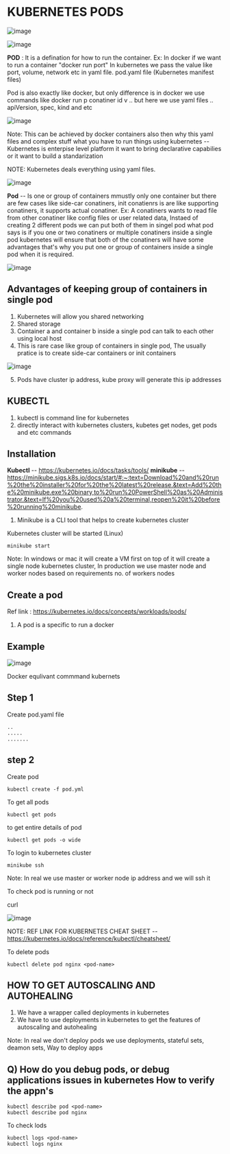 # KUBERNETES PODS

![image](https://github.com/pavankumar0077/Devops-tools/assets/40380941/eb9c1ec7-7f4c-4b36-90c5-a8230001706c)

![image](https://github.com/pavankumar0077/Devops-tools/assets/40380941/d1fcde62-e4f0-4edf-b002-adcc80c834a5)


**POD** : It is a defination for how to run the container. Ex: In docker if we want to run a container "docker run <img-id> port"
In kubernetes we pass the value like port, volume, network etc in yaml file. pod.yaml file (Kubernetes manifest files)

Pod is also exactly like docker, but only difference is in docker we use commands like docker run p conatiner id v .. but here we use yaml files .. apiVersion, spec, kind and etc

![image](https://github.com/pavankumar0077/Devops-tools/assets/40380941/9307fecc-a90b-4384-b1c8-586a617be637)

Note: This can be achieved by docker containers also then why this yaml files and complex stuff 
what you have to run things using kubernetes 
-- Kubernetes is enterpise level platform it want to bring declarative capabilies or it want to build a
standarization 

NOTE: Kubernetes deals everything using yaml files.

![image](https://github.com/pavankumar0077/Devops-tools/assets/40380941/8f05aea1-c81b-4cf2-9e4b-f1c32c55e832)

**Pod** -- Is one or group of containers mmustly only one container but there are few cases like side-car conatiners, init conatienrs is are like supporting conatiners, it supports actual  conatiner. 
Ex: A conatiners wants to read file from other conatiner like config files or user related data,
Instaed of creating 2 different pods we can put both of them in singel pod what pod says is if you one or two conatiners or multiple conatiners inside a single pod kubernetes will ensure that both of the conatiners will have some advantages that's why you put one or group of containers inside a single pod when it is required.

![image](https://github.com/pavankumar0077/Devops-tools/assets/40380941/ad1ac20e-c643-40c7-8ef0-b9fc7d227fe6)

Advantages of keeping group of containers in single pod
--
1) Kubernetes will allow you shared networking
2) Shared storage
3) Container a and container b inside a single pod can talk to each other using local host
4) This is rare case like group of containers in single pod, The usually pratice is to create side-car containers or init containers

![image](https://github.com/pavankumar0077/Devops-tools/assets/40380941/bd75a2c6-69c1-4d89-ba07-b88a690dbcfb)

5) Pods have cluster ip address, kube proxy will generate this ip addresses 

KUBECTL
--
1) kubectl is command line for kubernetes
2) directly interact with kubernetes clusters, kubetes get nodes, get pods and etc commands

Installation
--
**Kubectl** -- https://kubernetes.io/docs/tasks/tools/
**minikube** -- https://minikube.sigs.k8s.io/docs/start/#:~:text=Download%20and%20run%20the%20installer%20for%20the%20latest%20release.&text=Add%20the%20minikube.exe%20binary,to%20run%20PowerShell%20as%20Administrator.&text=If%20you%20used%20a%20terminal,reopen%20it%20before%20running%20minikube.

1) Minikube is a CLI tool that helps to create kubernetes cluster

Kubernetes cluster will be started (Linux)
```
minikube start
```
Note: In windows or mac it will create a VM first on top of it will create a single node kubernetes cluster, In production we use master node and worker nodes based on requirements no. of workers nodes

Create a pod
--
Ref link : https://kubernetes.io/docs/concepts/workloads/pods/
1) A pod is a specific to run a docker

Example
--
![image](https://github.com/pavankumar0077/Devops-tools/assets/40380941/130430fa-726d-45ce-8587-d7fb714f765e)

Docker equlivant commmand kubernets 

Step 1
--
Create pod.yaml file 
```
..
.....
.......
```
step 2 
--
Create pod 
```
kubectl create -f pod.yml
```
To get all pods
```
kubectl get pods
```
to get entire details of pod
```
kubectl get pods -o wide
```
To login to kubernetes cluster
```
minikube ssh
```
Note: In real we use master or worker node ip address and we will ssh it

To check pod is running or not

curl <Ip-pod>

![image](https://github.com/pavankumar0077/Devops-tools/assets/40380941/a92135e3-e1ca-40f9-9c3e-6ca5fb294db1)


NOTE: REF LINK FOR KUBERNETES CHEAT SHEET -- https://kubernetes.io/docs/reference/kubectl/cheatsheet/

To delete pods
```
kubectl delete pod nginx <pod-name>
```
HOW TO GET AUTOSCALING AND AUTOHEALING 
--
1) We have a wrapper called deployments in kubernetes
2) We have to use deployments in kubernetes to get the features of autoscaling and autohealing

Note: In real we don't deploy pods we use deployments, stateful sets, deamon sets, Way to deploy apps

Q) How do you debug pods, or debug applications issues in kubernetes
How to verify the appn's
--
```
kubectl describe pod <pod-name>
kubectl describe pod nginx
```
To check lods
```
kubectl logs <pod-name>
kubectl logs nginx
```








